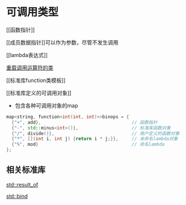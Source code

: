 #  可调用类型
 
 [[函数指针]]
 
 [[成员数据指针]]可以作为参数，尽管不发生调用
 
[[lambda表达式]]

[重载调用运算符的类](重载函数调用运算符.md)

[[标准库function类模板]]

[[标准库定义的可调用对象]]

- 包含各种可调用对象的map

```c++
map<string, function<int(int, int)>>binops = {
  {"+", add},                                  // 函数指针
  {"-", std::minus<int>()},                    // 标准库函数对象
  {"/", divide()},                             // 用户定义的函数对象
  {"*", [](int i, int j) {return i * j;}},     // 未命名lambda对象
  {"%", mod}                                   // 命名lambda
};
```

## 相关标准库

[std::result_of](std_result_of模板.md)

[std::bind](标准库bind函数.md)